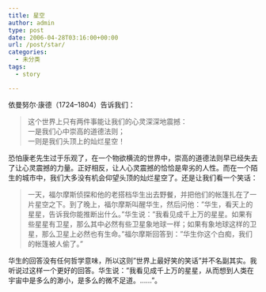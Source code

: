 ```yaml
---
title: 星空
author: admin
type: post
date: 2006-04-28T03:16:00+00:00
url: /post/star/
categories:
  - 未分类
tags:
  - story

---
```

依曼努尔·康德（1724&#8211;1804）告诉我们：

> 这个世界上只有两件事能让我们的心灵深深地震撼：  
> 一是我们心中崇高的道德法则；  
> 一则是我们头顶上的灿烂星空！

恐怕康老先生过于乐观了，在一个物欲横流的世界中，崇高的道德法则早已经失去了让心灵震撼的力量。正好相反，让人心灵震撼的恰恰是卑劣的人性。而在一个陌生的城市中，我们大多没有机会仰望头顶的灿烂星空了。还是让我们看一个笑话：

> 一天，福尔摩斯侦探和他的老搭档华生出去野餐，并把他们的帐篷扎在了一片星空之下。到了晚上，福尔摩斯叫醒华生，然后问他：&#8221;华生，看天上的星星，告诉我你能推断出什么。&#8221;华生说：&#8221;我看见成千上万的星星。如果有些星星有卫星，那么其中必然有些卫星象地球一样；如果有象地球这样的卫星，那么卫星上必然也有生命。&#8221;福尔摩斯回答到：&#8221;华生你这个白痴，我们的帐篷被人偷了。&#8221;

华生的回答没有任何哲学意味，所以这则&#8221;世界上最好笑的笑话&#8221;并不名副其实。我听说过这样一个更好的回答。华生说：&#8221;我看见成千上万的星星，从而想到人类在宇宙中是多么的渺小，是多么的微不足道。……&#8221;。
